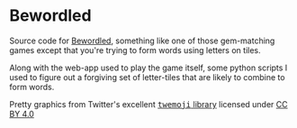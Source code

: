 Bewordled
=========

Source code for [Bewordled](https://lahosken.san-francisco.ca.us/frivolity/prog/bewordled/), something like one of those gem-matching games
except that you're trying to form words using letters on tiles.

Along with the web-app used to play the game itself, some python
scripts I used to figure out a forgiving set of letter-tiles that
are likely to combine to form words.

Pretty graphics from Twitter's excellent
<a href="https://github.com/twitter/twemoji"><tt>twemoji</tt> library</a>
licensed under
<a href="https://creativecommons.org/licenses/by/4.0/">CC BY 4.0</a>


